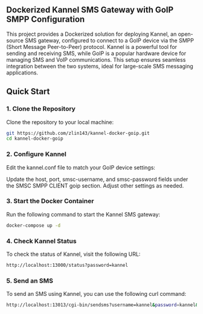 

## Dockerized Kannel SMS Gateway with GoIP SMPP Configuration
This project provides a Dockerized solution for deploying Kannel, an open-source SMS gateway, configured to connect to a GoIP device via the SMPP (Short Message Peer-to-Peer) protocol. Kannel is a powerful tool for sending and receiving SMS, while GoIP is a popular hardware device for managing SMS and VoIP communications. This setup ensures seamless integration between the two systems, ideal for large-scale SMS messaging applications.


## Quick Start

### 1. Clone the Repository

Clone the repository to your local machine:

```bash
git https://github.com/zlin143/kannel-docker-goip.git
cd kannel-docker-goip
```

### 2. Configure Kannel

Edit the kannel.conf file to match your GoIP device settings:

Update the host, port, smsc-username, and smsc-password fields under the SMSC SMPP CLIENT goip section.
Adjust other settings as needed.

### 3. Start the Docker Container

Run the following command to start the Kannel SMS gateway:


```bash
docker-compose up -d
```

### 4. Check Kannel Status

To check the status of Kannel, visit the following URL:

```bash
http://localhost:13000/status?password=kannel
```


### 5. Send an SMS

To send an SMS using Kannel, you can use the following curl command:



```bash
http://localhost:13013/cgi-bin/sendsms?username=kannel&password=kannel&to=0560123456&text=Hello+Lyes
```